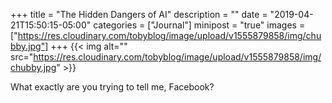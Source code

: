 +++
title = "The Hidden Dangers of AI"
description = ""
date = "2019-04-21T15:50:15-05:00"
categories = ["Journal"]
minipost = "true"
images = ["https://res.cloudinary.com/tobyblog/image/upload/v1555879858/img/chubby.jpg"]
+++
{{< img alt="" src="https://res.cloudinary.com/tobyblog/image/upload/v1555879858/img/chubby.jpg" >}}

What exactly are you trying to tell me, Facebook?
